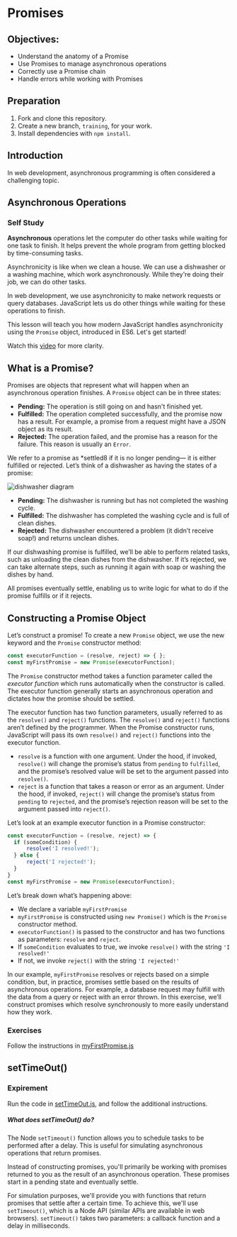 # Promises

## Objectives:
- Understand the anatomy of a Promise
- Use Promises to manage asynchronous operations
- Correctly use a Promise chain
- Handle errors while working with Promises

## Preparation

1. Fork and clone this repository.
1. Create a new branch, `training`, for your work.
1. Install dependencies with `npm install`.

## Introduction
In web development, asynchronous programming is often considered a challenging topic.

## Asynchronous Operations

### Self Study

**Asynchronous** operations let the computer do other tasks while waiting for one task to finish. It helps prevent the whole program from getting blocked by time-consuming tasks.

Asynchronicity is like when we clean a house. We can use a dishwasher or a washing machine, which work asynchronously. While they're doing their job, we can do other tasks.

In web development, we use asynchronicity to make network requests or query databases. JavaScript lets us do other things while waiting for these operations to finish.

This lesson will teach you how modern JavaScript handles asynchronicity using the `Promise` object, introduced in ES6. Let's get started!


Watch this [video](https://www.youtube.com/watch?v=8aGhZQkoFbQ) for more clarity.


## What is a Promise?
Promises are objects that represent what will happen when an asynchronous operation finishes. A `Promise` object can be in three states:

- **Pending:** The operation is still going on and hasn't finished yet.
- **Fulfilled:** The operation completed successfully, and the promise now has a result. For example, a promise from a request might have a JSON object as its result.
- **Rejected:** The operation failed, and the promise has a reason for the failure. This reason is usually an `Error`.

We refer to a promise as *settled8 if it is no longer pending— it is either fulfilled or rejected. Let’s think of a dishwasher as having the states of a promise:

![dishwasher diagram](https://content.codecademy.com/courses/learn-javascript-promises/Art-346-01.svg)

* **Pending:** The dishwasher is running but has not completed the washing cycle.
* **Fulfilled:** The dishwasher has completed the washing cycle and is full of clean dishes.
* **Rejected:** The dishwasher encountered a problem (it didn’t receive soap!) and returns unclean dishes.

If our dishwashing promise is fulfilled, we’ll be able to perform related tasks, such as unloading the clean dishes from the dishwasher. If it’s rejected, we can take alternate steps, such as running it again with soap or washing the dishes by hand.

All promises eventually settle, enabling us to write logic for what to do if the promise fulfills or if it rejects.

## Constructing a Promise Object
Let’s construct a promise! To create a new `Promise` object, we use the new keyword and the `Promise` constructor method:

```js
const executorFunction = (resolve, reject) => { };
const myFirstPromise = new Promise(executorFunction);
```

The `Promise` constructor method takes a function parameter called the *executor function* which runs automatically when the constructor is called. The executor function generally starts an asynchronous operation and dictates how the promise should be settled.

The executor function has two function parameters, usually referred to as the `resolve()` and `reject()` functions. The `resolve()` and `reject()` functions aren’t defined by the programmer. When the Promise constructor runs, JavaScript will pass its own `resolve()` and `reject()` functions into the executor function.

* `resolve` is a function with one argument. Under the hood, if invoked, `resolve()` will change the promise’s status from `pending` to `fulfilled`, and the promise’s resolved value will be set to the argument passed into `resolve()`.
* `reject`  is a function that takes a reason or error as an argument. Under the hood, if invoked, `reject()` will change the promise’s status from `pending` to `rejected`, and the promise’s rejection reason will be set to the argument passed into `reject()`.

Let’s look at an example executor function in a Promise constructor:

```js
const executorFunction = (resolve, reject) => {
  if (someCondition) {
      resolve('I resolved!');
  } else {
      reject('I rejected!'); 
  }
}
const myFirstPromise = new Promise(executorFunction);
```

Let’s break down what’s happening above:

* We declare a variable `myFirstPromise`
* `myFirstPromise` is constructed using `new Promise()` which is the `Promise` constructor method.
* `executorFunction()` is passed to the constructor and has two functions as parameters: `resolve` and `reject`.
* If `someCondition` evaluates to true, we invoke `resolve()` with the string `'I resolved!'`
* If not, we invoke `reject()` with the string `'I rejected!'`

In our example, `myFirstPromise` resolves or rejects based on a simple condition, but, in practice, promises settle based on the results of asynchronous operations. For example, a database request may fulfill with the data from a query or reject with an error thrown. In this exercise, we’ll construct promises which resolve synchronously to more easily understand how they work.

### Exercises

Follow the instructions in [myFirstPromise.js](./exercises/myFirstPromise.js)

## setTimeOut()

### Expirement

Run the code in [setTimeOut.js](./Experiment/setTimeIut.js), and follow the additional instructions.

##### What does setTimeOut() do?
The Node `setTimeout()` function allows you to schedule tasks to be performed after a delay. This is useful for simulating asynchronous operations that return promises.

Instead of constructing promises, you'll primarily be working with promises returned to you as the result of an asynchronous operation. These promises start in a pending state and eventually settle.

For simulation purposes, we'll provide you with functions that return promises that settle after a certain time. To achieve this, we'll use `setTimeout()`, which is a Node API (similar APIs are available in web browsers). `setTimeout()` takes two parameters: a callback function and a delay in milliseconds.


